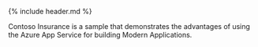 
{% include header.md %}

Contoso Insurance is a sample that demonstrates the advantages of using the Azure App Service for building Modern Applications.